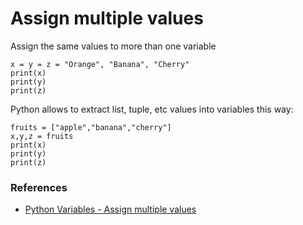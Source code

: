 # Assign multiple values

Assign the same values to more than one variable
```
x = y = z = "Orange", "Banana", "Cherry"
print(x)
print(y)
print(z)
```
Python allows to extract list, tuple, etc values into variables this way:
```
fruits = ["apple","banana","cherry"]
x,y,z = fruits
print(x)
print(y)
print(z)

```

### References
- [Python Variables - Assign multiple values](https://www.w3schools.com/python/python_variables_multiple.asp)
